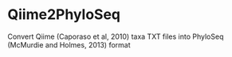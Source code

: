 # Qiime2PhyloSeq
Convert Qiime (Caporaso et al, 2010) taxa TXT files into PhyloSeq (McMurdie and Holmes, 2013) format
